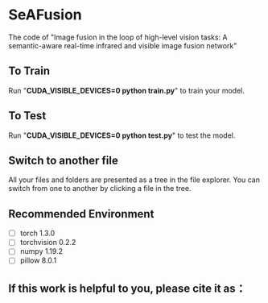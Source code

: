 #  SeAFusion

The code of "Image fusion in the loop of high-level vision tasks: A semantic-aware real-time infrared and visible image fusion network"

## To Train

Run "**CUDA_VISIBLE_DEVICES=0 python train.py**" to train your model.

## To Test

Run "**CUDA_VISIBLE_DEVICES=0 python test.py**" to test the model.


## Switch to another file

All your files and folders are presented as a tree in the file explorer. You can switch from one to another by clicking a file in the tree.

## Recommended Environment

 - [ ] torch  1.3.0 
 - [ ] torchvision 0.2.2
 - [ ] numpy 1.19.2
 - [ ] pillow  8.0.1

## If this work is helpful to you, please cite it as：

